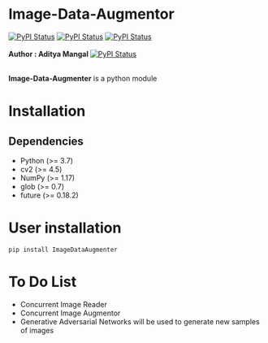 # Image-Data-Augmentor
[![PyPI Status](https://img.shields.io/badge/pypi%20package-0.0.8-orange)](https://pypi.org/project/ConcurrentImageRead/)
[![PyPI Status](https://img.shields.io/github/stars/adityamangal1998/Concurrent-Image-Read)](https://img.shields.io/github/stars/adityamangal1998/Concurrent-Image-Read)
[![PyPI Status](https://img.shields.io/github/license/adityamangal1998/Concurrent-Image-Read)](https://img.shields.io/github/license/adityamangal1998/Concurrent-Image-Read)
<br><br>
<b>Author : Aditya Mangal </b>[![PyPI Status](https://img.shields.io/badge/LinkedIn-0077B5?style=for-the-badge&logo=linkedin&logoColor=white)](https://www.linkedin.com/in/aditya-mangal/)


<br>
 <b>Image-Data-Augmenter</b> is a python module 
<h1>Installation</h1>

<h2>Dependencies</h2>
<ul>
<li>Python (>= 3.7)</li>
<li>cv2 (>= 4.5)</li>
<li>NumPy (>= 1.17)</li>
<li>glob (>= 0.7)</li>
<li>future (>= 0.18.2)</li>
</ul>

<h1>User installation</h1>
<pre><code>pip install ImageDataAugmenter
</code></pre>


<h1>To Do List</h1>
<ul>
<li>Concurrent Image Reader</li>
<li>Concurrent Image Augmentor</li>
<li>Generative Adversarial Networks will be used to generate new samples of images</li>
</ul>



